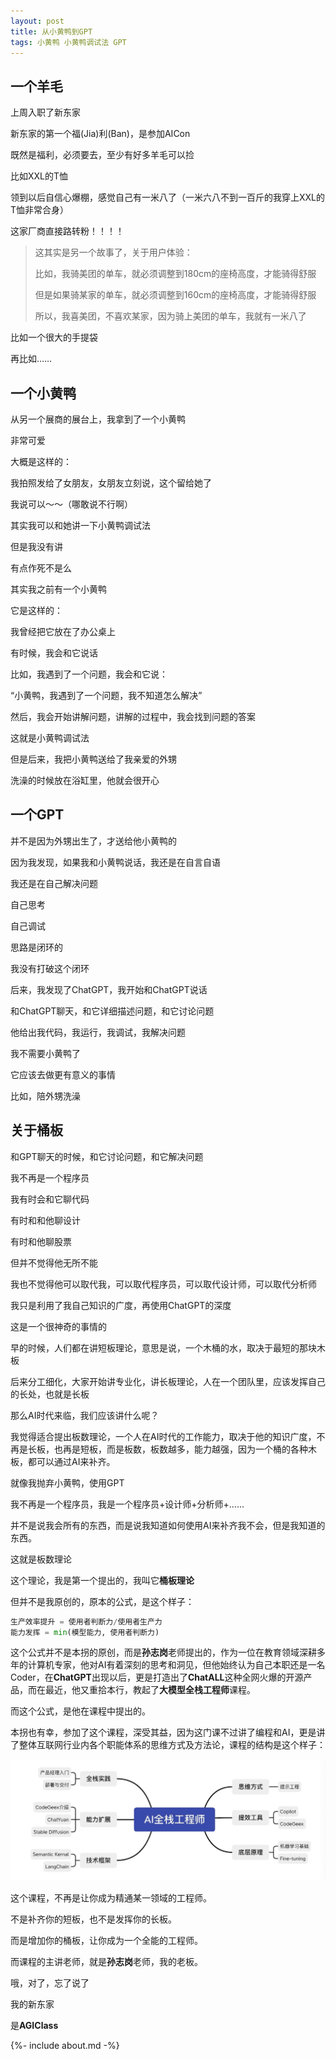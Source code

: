 ```yaml
---
layout: post
title: 从小黄鸭到GPT
tags: 小黄鸭 小黄鸭调试法 GPT
---
```


## 一个羊毛

上周入职了新东家

新东家的第一个福(Jia)利(Ban)，是参加AICon

既然是福利，必须要去，至少有好多羊毛可以捡

比如XXL的T恤

领到以后自信心爆棚，感觉自己有一米八了（一米六八不到一百斤的我穿上XXL的T恤非常合身）

这家厂商直接路转粉！！！！

> 这其实是另一个故事了，关于用户体验：
>
> 比如，我骑美团的单车，就必须调整到180cm的座椅高度，才能骑得舒服
>
> 但是如果骑某家的单车，就必须调整到160cm的座椅高度，才能骑得舒服
>
> 所以，我喜美团，不喜欢某家，因为骑上美团的单车，我就有一米八了

比如一个很大的手提袋

再比如……

## 一个小黄鸭

从另一个展商的展台上，我拿到了一个小黄鸭

非常可爱

大概是这样的：

我拍照发给了女朋友，女朋友立刻说，这个留给她了

我说可以～～（哪敢说不行啊）

其实我可以和她讲一下小黄鸭调试法

但是我没有讲

有点作死不是么

其实我之前有一个小黄鸭

它是这样的：

我曾经把它放在了办公桌上

有时候，我会和它说话

比如，我遇到了一个问题，我会和它说：

“小黄鸭，我遇到了一个问题，我不知道怎么解决”

然后，我会开始讲解问题，讲解的过程中，我会找到问题的答案

这就是小黄鸭调试法

但是后来，我把小黄鸭送给了我亲爱的外甥

洗澡的时候放在浴缸里，他就会很开心

## 一个GPT

并不是因为外甥出生了，才送给他小黄鸭的

因为我发现，如果我和小黄鸭说话，我还是在自言自语

我还是在自己解决问题

自己思考

自己调试

思路是闭环的

我没有打破这个闭环

后来，我发现了ChatGPT，我开始和ChatGPT说话

和ChatGPT聊天，和它详细描述问题，和它讨论问题

他给出我代码，我运行，我调试，我解决问题

我不需要小黄鸭了

它应该去做更有意义的事情

比如，陪外甥洗澡

## 关于桶板

和GPT聊天的时候，和它讨论问题，和它解决问题

我不再是一个程序员

我有时会和它聊代码

有时和和他聊设计

有时和他聊股票

但并不觉得他无所不能

我也不觉得他可以取代我，可以取代程序员，可以取代设计师，可以取代分析师

我只是利用了我自己知识的广度，再使用ChatGPT的深度

这是一个很神奇的事情的

早的时候，人们都在讲短板理论，意思是说，一个木桶的水，取决于最短的那块木板

后来分工细化，大家开始讲专业化，讲长板理论，人在一个团队里，应该发挥自己的长处，也就是长板

那么AI时代来临，我们应该讲什么呢？

我觉得适合提出板数理论，一个人在AI时代的工作能力，取决于他的知识广度，不再是长板，也再是短板，而是板数，板数越多，能力越强，因为一个桶的各种木板，都可以通过AI来补齐。

就像我抛弃小黄鸭，使用GPT

我不再是一个程序员，我是一个程序员+设计师+分析师+……

并不是说我会所有的东西，而是说我知道如何使用AI来补齐我不会，但是我知道的东西。

这就是板数理论

这个理论，我是第一个提出的，我叫它**桶板理论**

但并不是我原创的，原本的公式，是这个样子：


```python
生产效率提升 = 使用者判断力/使用者生产力
能力发挥 = min(模型能力, 使用者判断力)
```

这个公式并不是本拐的原创，而是**孙志岗**老师提出的，作为一位在教育领域深耕多年的计算机专家，他对AI有着深刻的思考和洞见，但他始终认为自己本职还是一名Coder，在**ChatGPT**出现以后，更是打造出了**ChatALL**这种全网火爆的开源产品，而在最近，他又重拾本行，教起了**大模型全栈工程师**课程。

而这个公式，是他在课程中提出的。

本拐也有幸，参加了这个课程，深受其益，因为这门课不过讲了编程和AI，更是讲了整体互联网行业内各个职能体系的思维方式及方法论，课程的结构是这个样子：

![img](/assets/jpeg/1697273276791.jpg)


这个课程，不再是让你成为精通某一领域的工程师。

不是补齐你的短板，也不是发挥你的长板。

而是增加你的桶板，让你成为一个全能的工程师。

而课程的主讲老师，就是**孙志岗**老师，我的老板。

哦，对了，忘了说了

我的新东家

是**AGIClass**










 {%- include about.md -%}